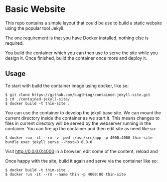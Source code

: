 Basic Website
=============

This repo contains a simple layout that could be use to build a static website
using the popular tool Jekyll.

The one requirement is that you have Docker installed, nothing else is required.

You build the container which you can then use to serve the site while you design
it. Once finished, build the container once more and deploy it.

Usage
-----

To start with build the container image using docker, like so:

    $ git clone https://github.com/bugthing/contained-jekyll-site.git
    $ cd ./contained-jekyll-site/
    $ docker build -t thin-site .

You can use the container to develop the jekyll base site. We can mount the
current directory inside the container as we start it. This means changes to
files in current directory will be served by the webserver running in the container.
You can fire up the container and then edit site as need like so:

    $ docker run -it --rm -v `pwd`:/usr/src/app -p 4000:4000 thin-site bundle exec jekyll serve --host=0.0.0.0

Visit http://0.0.0.0:4000 in a browser, edit some of the content, reload and 

Once happy with the site, build it again and serve via the container like so:

    $ docker build -t thin-site .
    $ docker run -it --rm --name thin -p 4000:80 thin-site

